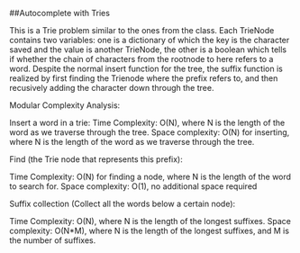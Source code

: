 ##Autocomplete with Tries

This is a Trie problem similar to the ones from the class. Each TrieNode contains two variables: one is a dictionary of which the key is the character saved and the value is another TrieNode, the other is a boolean which tells if whether the chain of characters from the rootnode to here refers to a word. Despite the normal insert function for the tree, the suffix function is realized by first finding the Trienode where the prefix refers to, and then recusively adding the character down through the tree. 

Modular Complexity Analysis:

Insert a word in a trie:
Time Complexity: O(N), where N is the length of the word as we traverse through the tree.
Space complexity: O(N) for inserting, where N is the length of the word as we traverse through the tree.

Find (the Trie node that represents this prefix):

Time Complexity: O(N) for finding a node, where N is the length of the word to search for. 
Space complexity: O(1), no additional space required

Suffix collection (Collect all the words below a certain node):

Time Complexity: O(N), where N is the length of the longest suffixes.
Space complexity: O(N*M), where N is the length of the longest suffixes, and M is the number of suffixes.

